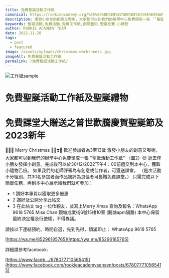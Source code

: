 ```yaml
---
title: 免費聖誕活動工作紙
canonical: https://rookieacademy.org/%E5%85%8D%E8%B2%BB%E8%81%96%E8%AA%95%E6%B4%BB%E5%8B%95%E5%B7%A5%E4%BD%9C%E7%B4%99/
description: 激發小朋友的創意又嚟喇，大家都可以到我們的辦學中心免費領取一張 ‘’聖誕活動工作紙‘’ （圖2）😍 返去俾小朋友發揮小創意。完成後可以於30/12/2022下午4：00前遞交到本中心，獲取小禮物乙份。
keywords: 聖誕活動,免費活動,免費工作紙,創意藝術,聖誕比賽,小禮物
author: ROOKIE ACADEMY TEAM
date: 2022-11-28
tags:
  - post
  - featured
image: /assets/uploads/christmas-worksheets.jpg
imageAlt: 免費聖誕活動工作紙
permalink: /免費聖誕活動工作紙/
---
```

![工作紙sample](/assets/uploads/christmas-worksheets-2.jpg)
# 免費聖誕活動工作紙及聖誕禮物 
# 免費課堂大贈送之普世歡騰慶賀聖誕節及2023新年
🤭🎅🏻 Merry Christmas 💃🏼❣️💖 歡迎參加者為3至13歲
激發小朋友的創意又嚟喇，大家都可以到我們的辦學中心免費領取一張 ‘’聖誕活動工作紙‘’ （圖2）😍 返去俾小朋友發揮小創意。完成後可以於30/12/2022下午4：00前遞交到本中心，獲取小禮物乙份。
如果我們的老師評審為有創意或佳作者，可獲送課堂。
（是次活動不分組別，共30名參加者而作品被評為良佳者可獲贈免費課堂。）
只需完成以下簡單任務，再到本中心展示給我們就可參加：
- 1 讚好本專頁以獲取更多優惠
- 2 讚好及公開分享此帖文
- 3 在此帖文 tag 一位fb親友，並寫上Merry Xmas
查詢及報名：WhatsApp 9618 5765 Miss Chan
觀塘成業街6號15樓10室 (觀塘apm隔離)
本中心保留最終決定權及行使權，不得異議。

請按以下連結預約。時間自選，先到先得，額滿即止：
 WhatsApp 9618 5765 

[https://wa.me/85296185765](https://wa.me/85296185765)

詳細請參考facebook:

[https://www.faceb.../678077710565415](https://www.facebook.com/rookieacademysensen/posts/678077710565415)